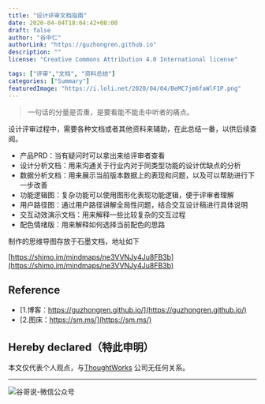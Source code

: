 ```yaml
---
title: "设计评审文档指南"
date: 2020-04-04T18:04:42+08:00
draft: false
author: "谷中仁"
authorLink: "https://guzhongren.github.io"
description: ""
license: "Creative Commons Attribution 4.0 International license"

tags: ["评审","文档", "资料总结"]
categories: ["Summary"]
featuredImage: "https://i.loli.net/2020/04/04/BeMC7jm6faWlF1P.png"
---
```


> 一句话的分量是否重，是要看能不能击中听者的痛点。

设计评审过程中，需要各种文档或者其他资料来辅助，在此总结一番，以供后续查阅。

  * 产品PRD：当有疑问时可以拿出来给评审者查看
  * 设计分析文档：用来沟通关于行业内对于同类型功能的设计优缺点的分析
  * 数据分析文档：用来展示当前版本数据上的表现和问题，以及可以帮助进行下一步改善
  * 功能逻辑图：复杂功能可以使用图形化表现功能逻辑，便于评审者理解
  * 用户路径图：通过用户路径讲解全局性问题，结合交互设计稿进行具体说明
  * 交互动效演示文档：用来解释一些比较复杂的交互过程
  * 配色情绪版：用来解释如何选择当前配色的思路

制作的思维导图存放于石墨文档，地址如下

[https://shimo.im/mindmaps/ne3VVNJy4Ju8FB3b](https://shimo.im/mindmaps/ne3VVNJy4Ju8FB3b)




## Reference

* [1.博客：https://guzhongren.github.io/](https://guzhongren.github.io/)
* [2.图床：https://sm.ms/](https://sm.ms/)

## Hereby declared（特此申明）

本文仅代表个人观点，与[ThoughtWorks](https://www.thoughtworks.com/) 公司无任何关系。

----
![谷哥说-微信公众号](https://ftp.bmp.ovh/imgs/2020/02/b7282c60d4d581ad.png)
